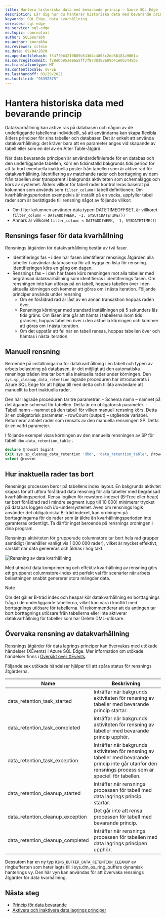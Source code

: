 ```yaml
---
title: Hantera historiska data med bevarande princip – Azure SQL Edge
description: Lär dig hur du hanterar historiska data med bevarande principer i Azure SQL Edge
keywords: SQL Edge, data kvarhållning
services: sql-edge
ms.service: sql-edge
ms.topic: conceptual
author: SQLSourabh
ms.author: sourabha
ms.reviewer: sstein
ms.date: 09/04/2020
ms.openlocfilehash: f547f0b3219889b54364c4805c2dd5b183a9861a
ms.sourcegitcommit: f28ebb95ae9aaaff3f87d8388a09b41e0b3445b5
ms.translationtype: MT
ms.contentlocale: sv-SE
ms.lasthandoff: 03/29/2021
ms.locfileid: "93392375"
---
```

# <a name="manage-historical-data-with-retention-policy"></a>Hantera historiska data med bevarande princip

Datakvarhållning kan aktive ras på databasen och någon av de underliggande tabellerna individuellt, så att användarna kan skapa flexibla ålders principer för sina tabeller och databaser. Det är enkelt att använda datakvarhållning: det kräver bara att en parameter anges vid skapande av tabell eller som en del av en Alter Table-åtgärd. 

När data bevarande principen är användardefinierade för en databas och den underliggande tabellen, körs en tidsinställd bakgrunds tids period för att ta bort eventuella inaktuella poster från tabellen som är aktive rad för datakvarhållning. Identifiering av matchande rader och borttagning av dem från tabellen sker transparent i bakgrunds aktiviteten som schemaläggs och körs av systemet. Ålders villkor för tabell rader kontrol leras baserat på kolumnen som används som `filter_column` i tabell definitionen. Om kvarhållningsperioden exempelvis är inställt på en vecka, uppfyller tabell rader som är berättigade till rensning något av följande villkor: 

- Om filter kolumnen använder data typen DATETIMEOFFSET, är villkoret `filter_column < DATEADD(WEEK, -1, SYSUTCDATETIME())`
- Annars är villkoret `filter_column < DATEADD(WEEK, -1, SYSDATETIME())`

## <a name="data-retention-cleanup-phases"></a>Rensnings faser för data kvarhållning

Rensnings åtgärden för datakvarhållning består av två faser. 
- Identifierings fas – i den här fasen identifierar rensnings åtgärden alla tabeller i användar databaserna för att bygga en lista för rensning. Identifieringen körs en gång om dagen.
- Rensnings fas – i den här fasen körs rensningen mot alla tabeller med begränsad datakvarhållning som identifieras i identifierings fasen. Om rensningen inte kan utföras på en tabell, hoppas tabellen över i den aktuella körningen och kommer att göras om i nästa iteration. Följande principer används under rensning
    - Om en föråldrad rad är låst av en annan transaktion hoppas raden över. 
    - Rensnings körningar med standard inställningen på 5 sekunders lås tids gräns. Om låsen inte går att hämta i tabellerna inom tids gränsen, hoppas tabellen över i den aktuella körningen och kommer att göras om i nästa iteration.
    - Om det uppstår ett fel när en tabell rensas, hoppas tabellen över och hämtas i nästa iteration.

## <a name="manual-cleanup"></a>Manuell rensning

Beroende på inställningarna för datakvarhållning i en tabell och typen av arbets belastning på databasen, är det möjligt att den automatiska rensnings tråden inte tar bort alla inaktuella rader under körningen. Den `sys.sp_cleanup_data_retention` lagrade proceduren har introducerats i Azure SQL Edge för att hjälpa till med detta och tillåta användare att manuellt ta bort inaktuella rader. 

Den här lagrade proceduren tar tre parametrar. 
    - Schema namn – namnet på det ägande schemat för tabellen. Detta är en obligatorisk parameter. 
    - Tabell namn – namnet på den tabell för vilken manuell rensning körs. Detta är en obligatorisk parameter. 
    - rowCount (output) – utgående variabel. Returnerar antalet rader som rensats av den manuella rensningen SP. Detta är en valfri parameter. 

I följande exempel visas körningen av den manuella rensningen av SP för tabell `dbo.data_retention_table` .

```sql
declare @rowcnt bigint 
EXEC sys.sp_cleanup_data_retention 'dbo', 'data_retention_table', @rowcnt output 
select @rowcnt 
```

## <a name="how-obsolete-rows-are-deleted"></a>Hur inaktuella rader tas bort

Rensnings processen beror på tabellens index layout. En bakgrunds aktivitet skapas för att utföra föråldrad data rensning för alla tabeller med begränsad kvarhållningsperiod. Rensa logiken för rowstore-indexet (B-Tree eller heap) tar bort föråldrad rad i mindre segment (upp till 10 000) minimerar trycket på databas loggen och i/o-undersystemet. Även om rensnings logik använder det obligatoriska B-träd indexet, kan ordningen på borttagningarna för de rader som är äldre än kvarhållningsperioden inte garanteras ordentligt. Ta därför inget beroende på rensnings ordningen i dina program.

Rensnings aktiviteten för grupperade columnstore tar bort hela rad grupper samtidigt (innehåller vanligt vis 1 000 000 rader), vilket är mycket effektivt, särskilt när data genereras och åldras i hög takt.

![Rensning av data kvarhållning](./media/data-retention-cleanup/data-retention-cleanup.png)

Med utmärkt data komprimering och effektiv kvarhållning av rensning görs ett grupperat columnstore-index ett perfekt val för scenarier när arbets belastningen snabbt genererar stora mängder data.

> [!Note]
> Om det gäller B-träd index och heapar kör datakvarhållning en borttagnings fråga i de underliggande tabellerna, vilket kan vara i konflikt med borttagnings utlösare för tabellerna. Vi rekommenderar att du antingen tar bort borttagnings utlösare från tabellerna eller inte aktiverar datakvarhållning för tabeller som har Delete DML-utlösare.

## <a name="monitoring-data-retention-cleanup"></a>Övervaka rensning av datakvarhållning

Rensnings åtgärder för data lagrings principer kan övervakas med utökade händelser (XEvents) i Azure SQL Edge. Mer information om utökade händelser finns i [Översikt över XEvents](/sql/relational-databases/extended-events/extended-events). 

Följande sex utökade händelser hjälper till att spåra status för rensnings åtgärderna. 

| Name | Beskrivning |
|------| ------------|
| data_retention_task_started  | Inträffar när bakgrunds aktiviteten för rensning av tabeller med bevarande princip startar. |
| data_retention_task_completed  | Inträffar när bakgrunds aktiviteten för rensning av tabeller med bevarande princip upphör. |
| data_retention_task_exception  | Inträffar när bakgrunds aktiviteten för rensning av tabeller med bevarande princip inte går utanför den rensnings process som är speciell för tabellen. |
| data_retention_cleanup_started  | Inträffar när rensnings processen för tabell med data lagrings princip startar. |
| data_retention_cleanup_exception  | Det går inte att rensa processen för tabell med bevarande princip. |
| data_retention_cleanup_completed  | Inträffar när rensnings processen för tabellen med data lagrings principen upphör. |  

Dessutom har en ny typ `RING_BUFFER_DATA_RETENTION_CLEANUP` av ringbufferten som heter lagts till i sys.dm_os_ring_buffers dynamisk hanterings vy. Den här vyn kan användas för att övervaka rensnings åtgärder för data kvarhållning. 


## <a name="next-steps"></a>Nästa steg
- [Princip för data bevarande](data-retention-overview.md)
- [Aktivera och inaktivera data lagrings principer](data-retention-enable-disable.md)